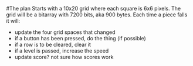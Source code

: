 #The plan
Starts with a 10x20 grid where each square is 6x6 pixels.
The grid will be a bitarray with 7200 bits, aka 900 bytes.
Each time a piece falls it will:
- update the four grid spaces that changed
- if a button has been pressed, do the thing (if possible)
- if a row is to be cleared, clear it
- if a level is passed, increase the speed
- update score? not sure how scores work
